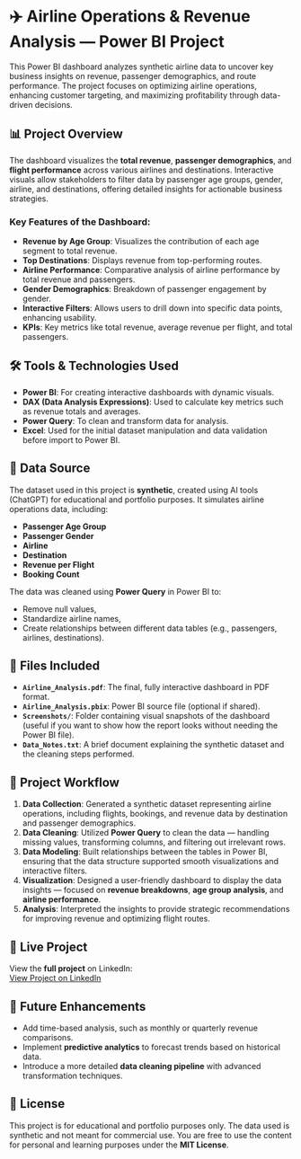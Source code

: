 # ✈️ Airline Operations & Revenue Analysis — Power BI Project

This Power BI dashboard analyzes synthetic airline data to uncover key business insights on revenue, passenger demographics, and route performance. The project focuses on optimizing airline operations, enhancing customer targeting, and maximizing profitability through data-driven decisions.

## 📊 **Project Overview**
The dashboard visualizes the **total revenue**, **passenger demographics**, and **flight performance** across various airlines and destinations. Interactive visuals allow stakeholders to filter data by passenger age groups, gender, airline, and destinations, offering detailed insights for actionable business strategies.

### **Key Features of the Dashboard:**
- **Revenue by Age Group**: Visualizes the contribution of each age segment to total revenue.
- **Top Destinations**: Displays revenue from top-performing routes.
- **Airline Performance**: Comparative analysis of airline performance by total revenue and passengers.
- **Gender Demographics**: Breakdown of passenger engagement by gender.
- **Interactive Filters**: Allows users to drill down into specific data points, enhancing usability.
- **KPIs**: Key metrics like total revenue, average revenue per flight, and total passengers.

## 🛠 **Tools & Technologies Used**
- **Power BI**: For creating interactive dashboards with dynamic visuals.
- **DAX (Data Analysis Expressions)**: Used to calculate key metrics such as revenue totals and averages.
- **Power Query**: To clean and transform data for analysis.
- **Excel**: Used for the initial dataset manipulation and data validation before import to Power BI.

## 📂 **Data Source**
The dataset used in this project is **synthetic**, created using AI tools (ChatGPT) for educational and portfolio purposes. It simulates airline operations data, including:
- **Passenger Age Group**
- **Passenger Gender**
- **Airline**
- **Destination**
- **Revenue per Flight**
- **Booking Count**
  
The data was cleaned using **Power Query** in Power BI to:
- Remove null values,
- Standardize airline names,
- Create relationships between different data tables (e.g., passengers, airlines, destinations).

## 📁 **Files Included**
- **`Airline_Analysis.pdf`**: The final, fully interactive dashboard in PDF format.
- **`Airline_Analysis.pbix`**: Power BI source file (optional if shared).
- **`Screenshots/`**: Folder containing visual snapshots of the dashboard (useful if you want to show how the report looks without needing the Power BI file).
- **`Data_Notes.txt`**: A brief document explaining the synthetic dataset and the cleaning steps performed.

## 📝 **Project Workflow**
1. **Data Collection**: Generated a synthetic dataset representing airline operations, including flights, bookings, and revenue data by destination and passenger demographics.
2. **Data Cleaning**: Utilized **Power Query** to clean the data — handling missing values, transforming columns, and filtering out irrelevant rows.
3. **Data Modeling**: Built relationships between the tables in Power BI, ensuring that the data structure supported smooth visualizations and interactive filters.
4. **Visualization**: Designed a user-friendly dashboard to display the data insights — focused on **revenue breakdowns**, **age group analysis**, and **airline performance**.
5. **Analysis**: Interpreted the insights to provide strategic recommendations for improving revenue and optimizing flight routes.

## 🔗 **Live Project**
View the **full project** on LinkedIn:  
[View Project on LinkedIn](www.linkedin.com/in/suresh-reddy-munagala-b9a5b615a)

## 🎯 **Future Enhancements**
- Add time-based analysis, such as monthly or quarterly revenue comparisons.
- Implement **predictive analytics** to forecast trends based on historical data.
- Introduce a more detailed **data cleaning pipeline** with advanced transformation techniques.
## 📑 **License**
This project is for educational and portfolio purposes only. The data used is synthetic and not meant for commercial use. You are free to use the content for personal and learning purposes under the **MIT License**.
